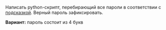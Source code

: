 Написать python-скрипт, перебирающий все пароли в соответствии с [подсказкой](https://techmonger.github.io/74/linux-password-hashing/). 
Верный пароль зафиксировать. 

__Вариант:__ пароль состоит из 4 букв

